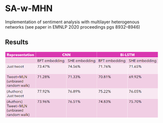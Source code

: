 # SA-w-MHN
Implementation of sentiment analysis with multilayer heterogenous networks (see paper in EMNLP 2020 proceedings pgs 8932–8946)
## Results 
![Screenshot](Results.png)
